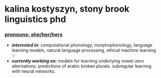 <!--
**kkostyszyn/kkostyszyn** is a ✨ _special_ ✨ repository because its `README.md` (this file) appears on your GitHub profile.

Here are some ideas to get you started:

- 🔭 I’m currently working on ...
- 🌱 I’m currently learning ...
- 👯 I’m looking to collaborate on ...
- 🤔 I’m looking for help with ...
- 💬 Ask me about ...
- 📫 How to reach me: ...
- 😄 Pronouns: ...
- ⚡ Fun fact: ...
-->

# kalina kostyszyn, stony brook linguistics phd
### [**pronouns**: she/her/hers](https://pronoun.is/she)

- ***interested in:*** computational phonology, morphophonology, language learning models, natural language processing, ethical machine learning ✨
- ***currently working on:*** models for learning underlying vowel-zero alternations. predictions of arabic broken plurals. subregular learning with neural networks.
